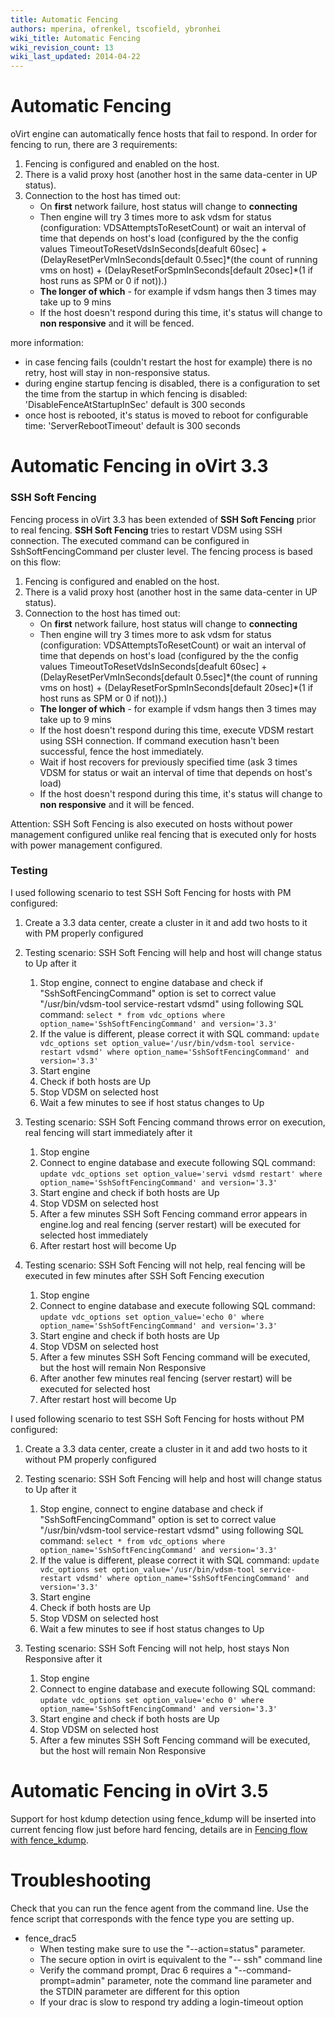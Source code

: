 ```yaml
---
title: Automatic Fencing
authors: mperina, ofrenkel, tscofield, ybronhei
wiki_title: Automatic Fencing
wiki_revision_count: 13
wiki_last_updated: 2014-04-22
---
```


# Automatic Fencing

oVirt engine can automatically fence hosts that fail to respond. In order for fencing to run, there are 3 requirements:

1.  Fencing is configured and enabled on the host.
2.  There is a valid proxy host (another host in the same data-center in UP status).
3.  Connection to the host has timed out:
    -   On **first** network failure, host status will change to **connecting**
    -   Then engine will try 3 times more to ask vdsm for status (configuration: VDSAttemptsToResetCount) or wait an interval of time that depends on host's load (configured by the the config values TimeoutToResetVdsInSeconds[deafult 60sec] + (DelayResetPerVmInSeconds[default 0.5sec]\*(the count of running vms on host) + (DelayResetForSpmInSeconds[default 20sec]\*(1 if host runs as SPM or 0 if not)).)
    -   **The longer of which** - for example if vdsm hangs then 3 times may take up to 9 mins
    -   If the host doesn't respond during this time, it's status will change to **non responsive** and it will be fenced.

more information:

*   in case fencing fails (couldn't restart the host for example) there is no retry, host will stay in non-responsive status.
*   during engine startup fencing is disabled, there is a configuration to set the time from the startup in which fencing is disabled: 'DisableFenceAtStartupInSec' default is 300 seconds
*   once host is rebooted, it's status is moved to reboot for configurable time: 'ServerRebootTimeout' default is 300 seconds

# Automatic Fencing in oVirt 3.3

### SSH Soft Fencing

Fencing process in oVirt 3.3 has been extended of **SSH Soft Fencing** prior to real fencing. **SSH Soft Fencing** tries to restart VDSM using SSH connection. The executed command can be configured in SshSoftFencingCommand per cluster level. The fencing process is based on this flow:

1.  Fencing is configured and enabled on the host.
2.  There is a valid proxy host (another host in the same data-center in UP status).
3.  Connection to the host has timed out:
    -   On **first** network failure, host status will change to **connecting**
    -   Then engine will try 3 times more to ask vdsm for status (configuration: VDSAttemptsToResetCount) or wait an interval of time that depends on host's load (configured by the the config values TimeoutToResetVdsInSeconds[deafult 60sec] + (DelayResetPerVmInSeconds[default 0.5sec]\*(the count of running vms on host) + (DelayResetForSpmInSeconds[default 20sec]\*(1 if host runs as SPM or 0 if not)).)
    -   **The longer of which** - for example if vdsm hangs then 3 times may take up to 9 mins
    -   If the host doesn't respond during this time, execute VDSM restart using SSH connection. If command execution hasn't been successful, fence the host immediately.
    -   Wait if host recovers for previously specified time (ask 3 times VDSM for status or wait an interval of time that depends on host's load)
    -   If the host doesn't respond during this time, it's status will change to **non responsive** and it will be fenced.

Attention: SSH Soft Fencing is also executed on hosts without power management configured unlike real fencing that is executed only for hosts with power management configured.

### Testing

I used following scenario to test SSH Soft Fencing for hosts with PM configured:

1.  Create a 3.3 data center, create a cluster in it and add two hosts to it with PM properly configured
2.  Testing scenario: SSH Soft Fencing will help and host will change status to Up after it
    1.  Stop engine, connect to engine database and check if "SshSoftFencingCommand" option is set to correct value "/usr/bin/vdsm-tool service-restart vdsmd" using following SQL command: `select * from vdc_options where option_name='SshSoftFencingCommand' and version='3.3'`
    2.  If the value is different, please correct it with SQL command: `update vdc_options set option_value='/usr/bin/vdsm-tool service-restart vdsmd' where option_name='SshSoftFencingCommand' and version='3.3'`
    3.  Start engine
    4.  Check if both hosts are Up
    5.  Stop VDSM on selected host
    6.  Wait a few minutes to see if host status changes to Up

3.  Testing scenario: SSH Soft Fencing command throws error on execution, real fencing will start immediately after it
    1.  Stop engine
    2.  Connect to engine database and execute following SQL command: `update vdc_options set option_value='servi vdsmd restart' where option_name='SshSoftFencingCommand' and version='3.3'`
    3.  Start engine and check if both hosts are Up
    4.  Stop VDSM on selected host
    5.  After a few minutes SSH Soft Fencing command error appears in engine.log and real fencing (server restart) will be executed for selected host immediately
    6.  After restart host will become Up

4.  Testing scenario: SSH Soft Fencing will not help, real fencing will be executed in few minutes after SSH Soft Fencing execution
    1.  Stop engine
    2.  Connect to engine database and execute following SQL command: `update vdc_options set option_value='echo 0' where option_name='SshSoftFencingCommand' and version='3.3'`
    3.  Start engine and check if both hosts are Up
    4.  Stop VDSM on selected host
    5.  After a few minutes SSH Soft Fencing command will be executed, but the host will remain Non Responsive
    6.  After another few minutes real fencing (server restart) will be executed for selected host
    7.  After restart host will become Up

I used following scenario to test SSH Soft Fencing for hosts without PM configured:

1.  Create a 3.3 data center, create a cluster in it and add two hosts to it without PM properly configured
2.  Testing scenario: SSH Soft Fencing will help and host will change status to Up after it
    1.  Stop engine, connect to engine database and check if "SshSoftFencingCommand" option is set to correct value "/usr/bin/vdsm-tool service-restart vdsmd" using following SQL command: `select * from vdc_options where option_name='SshSoftFencingCommand' and version='3.3'`
    2.  If the value is different, please correct it with SQL command: `update vdc_options set option_value='/usr/bin/vdsm-tool service-restart vdsmd' where option_name='SshSoftFencingCommand' and version='3.3'`
    3.  Start engine
    4.  Check if both hosts are Up
    5.  Stop VDSM on selected host
    6.  Wait a few minutes to see if host status changes to Up

3.  Testing scenario: SSH Soft Fencing will not help, host stays Non Responsive after it
    1.  Stop engine
    2.  Connect to engine database and execute following SQL command: `update vdc_options set option_value='echo 0' where option_name='SshSoftFencingCommand' and version='3.3'`
    3.  Start engine and check if both hosts are Up
    4.  Stop VDSM on selected host
    5.  After a few minutes SSH Soft Fencing command will be executed, but the host will remain Non Responsive

# Automatic Fencing in oVirt 3.5

Support for host kdump detection using fence_kdump will be inserted into current fencing flow just before hard fencing, details are in [Fencing flow with fence_kdump](Fence_kdump#Fencing_flow_with_fence_kdump).

# Troubleshooting

Check that you can run the fence agent from the command line. Use the fence script that corresponds with the fence type you are setting up.

*   fence_drac5
    -   When testing make sure to use the "--action=status" parameter.
    -   The secure option in ovirt is equivalent to the "-- ssh" command line
    -   Verify the command prompt, Drac 6 requires a "--command-prompt=admin" parameter, note the command line parameter and the STDIN parameter are different for this option
    -   If your drac is slow to respond try adding a login-timeout option

